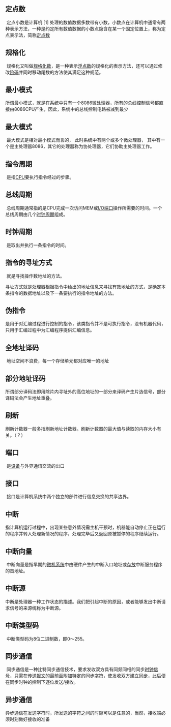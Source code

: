 ## 定点数

​	定点小数是计算机 [1] 处理的数值数据多数带有小数，小数点在计算机中通常有两种表示方法，一种是约定所有数值数据的小数点隐含在某一个固定位置上，称为定点表示法，简称[定点数](https://baike.baidu.com/item/定点数)



## 规格化

​	规格化又叫做[规格化数](https://baike.baidu.com/item/规格化数/9263035)，是一种表示[浮点数](https://baike.baidu.com/item/浮点数/6162520)的规格化的表示方法，还可以通过修改[阶码](https://baike.baidu.com/item/阶码/7798285)并同时移动尾数的方法使其满足这种规范。



## 最小模式

​	所谓最小模式，就是在系统中只有一个8086微处理器，所有的总线控制信号都直接由8086CPU产生，因此，系统中的总线控制电路被减到最少



## 最大模式

​	最大模式是相对最小模式而言的， 此时系统中有两个或多个微处理器， 其中有一个是主处理器8086，其它的处理器称为协处理器，它们协助主处理器工作。



## 指令周期

​	是指[CPU](https://baike.baidu.com/item/CPU)要执行指令经过的步骤。



## 总线周期

​	总线周期通常指的是CPU完成一次访问MEM或[I/O端口](https://baike.baidu.com/item/I%2FO端口/4414518)操作所需要的时间。一个总线周期由几个[时钟周期](https://baike.baidu.com/item/时钟周期/1545064)组成。



## 时钟周期

​	是取出并执行一条指令的时间。



## 指令的寻址方式

​	就是寻找操作数地址的方法。

​	寻址方式就是处理器根据指令中给出的地址信息来寻找有效地址的方式，是确定本条指令的数据地址以及下一条要执行的指令地址的方法。



## 伪指令

​	是用于对汇编过程进行控制的指令，该类指令并不是可执行指令，没有机器代码，只用于汇编过程中为汇编程序提供汇编信息。



## 全地址译码

​	地址空间不浪费，每一个存储单元都对应唯一的地址



## 部分地址译码

​	所谓部分译码法即用除片内寻址外的高位地址的一部分来译码产生片选信号，部分译码法会产生地址重叠。



## 刷新

​	刷新计数器一般多指刷新地址计数器。刷新计数器的最大值与读取的内存大小有关。（？）



## 端口

​	是[设备](https://baike.baidu.com/item/设备/3794003)与外界通讯交流的出口



## 接口

​	接口是计算机系统中两个独立的部件进行信息交换的共享边界。



## 中断

​	指计算机运行过程中，出现某些意外情况需主机干预时，机器能自动停止正在运行的程序并转入处理新情况的程序，处理完毕后又返回原被暂停的程序继续运行。



## 中断向量

​	中断向量是指早期的[微机系统](https://baike.baidu.com/item/微机系统/2852578)中由硬件产生的中断入口地址或[存放](https://baike.baidu.com/item/存放/9391805)中断服务程序的首地址。



## 中断源

​	中断是处理器一种工作状态的描述。我们把引起中断的原因，或者能够发出中断请求信号的来源统称为中断源。



## 中断类型码

​	中断类型码为8位二进制数，即0～255。



## 同步通信

​	同步通信是一种比特同步通信技术，要求发收双方具有同频同相的同步[时钟信号](https://baike.baidu.com/item/时钟信号)，只需在传送[报文](https://baike.baidu.com/item/报文/3164352)的最前面附加特定的同步[字符](https://baike.baidu.com/item/字符/4768913)，使发收双方建立[同步](https://baike.baidu.com/item/同步/984802)，此后便在同步时钟的控制下逐位发送/接收。



## 异步通信

​	异步通信在发送字符时，所发送的字符之间的时隙可以是任意的，当然，接收端必须时刻做好接收的准备
